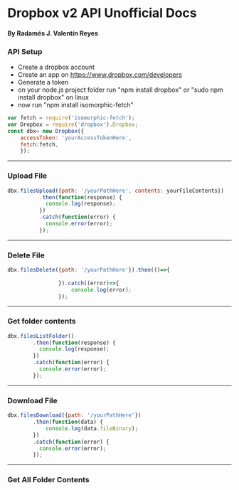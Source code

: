 # Dropbox v2 API Unofficial Docs

#### By Radamés J. Valentín Reyes

### API Setup

- Create a dropbox account
- Create an app on https://www.dropbox.com/developers 
- Generate a token
- on your node.js project folder run "npm install dropbox" or "sudo npm install dropbox" on linux
- now run "npm install isomorphic-fetch"

```javascript
var fetch = require('isomorphic-fetch');
var Dropbox = require('dropbox').Dropbox;
const dbx= new Dropbox({
    accessToken: 'yourAccessTokenHere',
    fetch:fetch,
    });
```



--------------------------------------------------------------

### Upload File

```javascript
dbx.filesUpload({path: '/yourPathHere', contents: yourFileContents})
          .then(function(response) {
            console.log(response);
          })
          .catch(function(error) {
            console.error(error);
          });
```



------------------------------------------------------

### Delete File

```javascript
dbx.filesDelete({path: '/yourPathHere'}).then(()=>{
                    
                }).catch((error)=>{
                    console.log(error);
                });
```



-------------------------------------------------

### Get folder contents

```javascript
dbx.filesListFolder()
        .then(function(response) {
          console.log(response);
        })
        .catch(function(error) {
          console.error(error);
        });
```



----------------------------------------------------------------

### Download File

```javascript
dbx.filesDownload({path: '/yourPathHere'})
        .then(function(data) {
            console.log(data.fileBinary);
        })
        .catch(function(error) {
          console.error(error);
        });
```

--------------------------------------------------

### Get All Folder Contents

```javascript

```

